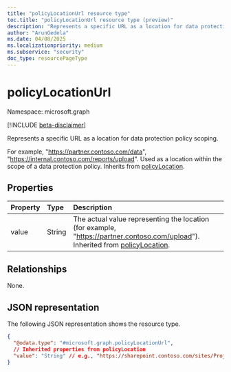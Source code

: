 ```yaml
---
title: "policyLocationUrl resource type"
toc.title: "policyLocationUrl resource type (preview)"
description: "Represents a specific URL as a location for data protection policy scoping."
author: "ArunGedela"
ms.date: 04/08/2025
ms.localizationpriority: medium
ms.subservice: "security"
doc_type: resourcePageType
---
```


# policyLocationUrl

Namespace: microsoft.graph

[!INCLUDE [beta-disclaimer](../../includes/beta-disclaimer.md)]

Represents a specific URL as a location for data protection policy scoping.

For example, "https://partner.contoso.com/data", "https://internal.contoso.com/reports/upload". Used as a location within the scope of a data protection policy. Inherits from [policyLocation](../resources/policylocation.md).

## Properties

| Property | Type   | Description                                                    |
| :------- | :----- | :------------------------------------------------------------- |
| value    | String | The actual value representing the location (for example, "https://partner.contoso.com/upload"). Inherited from [policyLocation](../resources/policylocation.md). |

## Relationships

None.

## JSON representation

The following JSON representation shows the resource type.
<!-- {
  "blockType": "resource",
  "@odata.type": "microsoft.graph.policyLocationUrl",
  "baseType": "microsoft.graph.policyLocation",
  "openType": false
}-->
``` json
{
  "@odata.type": "#microsoft.graph.policyLocationUrl",
  // Inherited properties from policyLocation
  "value": "String" // e.g., "https://sharepoint.contoso.com/sites/ProjectAlpha"
}
```
